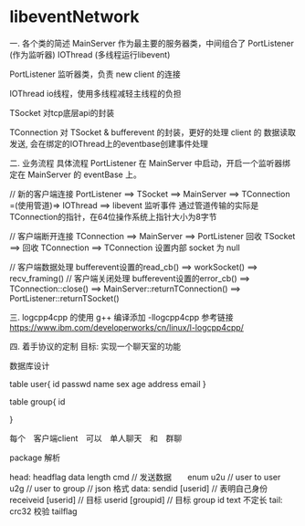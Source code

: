 # libeventNetwork


一. 各个类的简述
MainServer
作为最主要的服务器类，中间组合了 PortListener (作为监听器) IOThread (多线程运行libevent)

PortListener
监听器类，负责 new client 的连接

IOThread
io线程，使用多线程减轻主线程的负担 

TSocket
对tcp底层api的封装

TConnection
对 TSocket & bufferevent 的封装，更好的处理 client 的 数据读取发送, 会在绑定的IOThread上的eventbase创建事件处理


二. 业务流程
具体流程
PortListener 在 MainServer 中启动，开启一个监听器绑定在 MainServer 的 eventBase 上。

// 新的客户端连接
PortListener  ==>  TSocket  ==>  MainServer ==> TConnection  =(使用管道)=>  IOThread  ==>  libevent 监听事件
通过管道传输的实际是TConnection的指针，在64位操作系统上指针大小为8字节

// 客户端断开连接
TConnection  ==>  MainServer  ==>  PortListener 回收 TSocket
                              ==>  回收 TConnection
                              ==>  TConnection  设置内部 socket 为 null

// 客户端数据处理
bufferevent设置的read_cb()   ==>  workSocket()  ==>  recv_framing()
// 客户端关闭处理
bufferevent设置的error_cb()  ==>  TConnection::close()  ==>  MainServer::returnTConnection()  ==>  PortListener::returnTSocket()

三. logcpp4cpp 的使用
g++ 编译添加 -llogcpp4cpp
参考链接
https://www.ibm.com/developerworks/cn/linux/l-logcpp4cpp/


四. 着手协议的定制
目标: 实现一个聊天室的功能

数据库设计

table user{
    id
    passwd
    name
    sex
    age
    address
    email
}

table group{
    id
    
}


每个　客户端client　可以　单人聊天　和　群聊

package 解析

head:
    headflag
    data length
    cmd         // 发送数据　　enum 
    u2u         // user to user
    u2g         // user to group
// json 格式
data:
    sendid
        [userid]            // 表明自己身份
    receiveid
        [userid]            // 目标 userid
        [groupid]           // 目标 group id
    text
        不定长
tail:
    crc32 校验
    tailflag